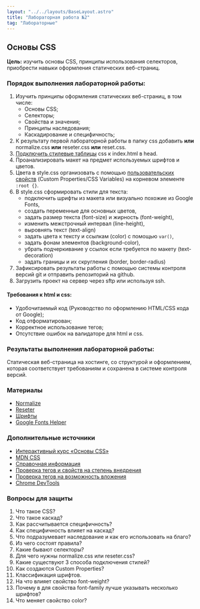 ```yaml
---
layout: "../../layouts/BaseLayout.astro"
title: "Лабораторная работа №2"
tag: "Лабораторные"
---
```


## Основы CSS

**Цель:** изучить основы CSS, принципы использования селекторов, приобрести навыки оформления статических веб-страниц.

### Порядок выполнения лабораторной работы:

1. Изучить принципы оформления статических веб-страниц, в том числе:
    - Основы CSS;
    - Селекторы;
    - Свойства и значения;
    - Принципы наследования;
    - Каскадирование и специфичность;
1. К результату первой лабораторной работы в папку css добавить **или** normalize.css **или** reseter.css **или** reset.css.
1. [Подключить стилевые таблицы](https://doka.guide/css/adding-styles/) css к index.html в head.
1. Проанализировать макет на предмет используемых шрифтов и цветов.
1. Цвета в style.css организовать с помощью [пользовательских свойств](https://doka.guide/css/custom-properties/) (Custom Properties/CSS Variables) на корневом элементе `:root {}`.
1. В style.css сформировать стили для текста:
    - подключить шрифты из макета или визуально похожие из Google Fonts,
    - создать переменные для основных цветов,
    - задать размер текста (font-size) и жирность (font-weight),
    - изменить межстрочный интервал (line-height),
    - выровнять текст (text-align)
    - задать цвета к тексту и ссылкам (color) с помощью `var()`,
    - задать фонам элементов (background-color),
    - убрать подчеркивание у ссылок если требуется по макету (text-decoration)
    - задать границы и их скругления (border, border-radius)
1. Зафиксировать результаты работы с помощью системы контроля версий git и отправить репозиторий на github.
1. Загрузить проект на сервер через sftp или используя ssh.

#### Требования к html и css:

- Удобочитаемый код (Руководство по оформлению HTML/CSS кода от Google);
- Код отформатирован;
- Корректное использование тегов;
- Отсутствие ошибок на валидаторе для html и css.


### Результаты выполнения лабораторной работы:

Статическая веб-страница на хостинге, со структурой и оформлением, которая соответствует требованиям и сохранена в системе контроля версий.

### Материалы

* [Normalize](https://necolas.github.io/normalize.css/)
* [Reseter](https://github.com/resetercss/reseter.css/blob/main/css/reseter.css)
* [Шрифты](https://fonts.google.com/)
* [Google Fonts Helper](https://google-webfonts-helper.herokuapp.com/fonts)

### Дополнительные источники

* [Интерактивный курс «Основы CSS»](https://htmlacademy.ru/courses/307)
* [MDN CSS](https://developer.mozilla.org/ru/docs/Web/CSS)
* [Справочная информация](https://html5book.ru/)
* [Проверка тегов и свойств на степень внедрения](https://caniuse.com/)
* [Проверка тегов на возможность вложения](https://caninclude.glitch.me/)
* [Chrome DevTools](https://habr.com/ru/post/548898/)

### Вопросы для защиты

1. Что такое CSS?
1. Что такое каскад?
1. Как рассчитывается специфичность?
1. Как специфичность влияет на каскад?
1. Что подразумевает наследование и как его использовать на благо?
1. Из чего состоят правила?
1. Какие бывают селекторы?
1. Для чего нужны normalize.css или reseter.css?
1. Какие существуют 3 способа подключения стилей?
1. Как создаются Custom Properties?
1. Классификация шрифтов.
1. На что влияет свойство font-weight?
1. Почему в для свойства font-family лучше указывать несколько шрифтов?
1. Что меняет свойство color?